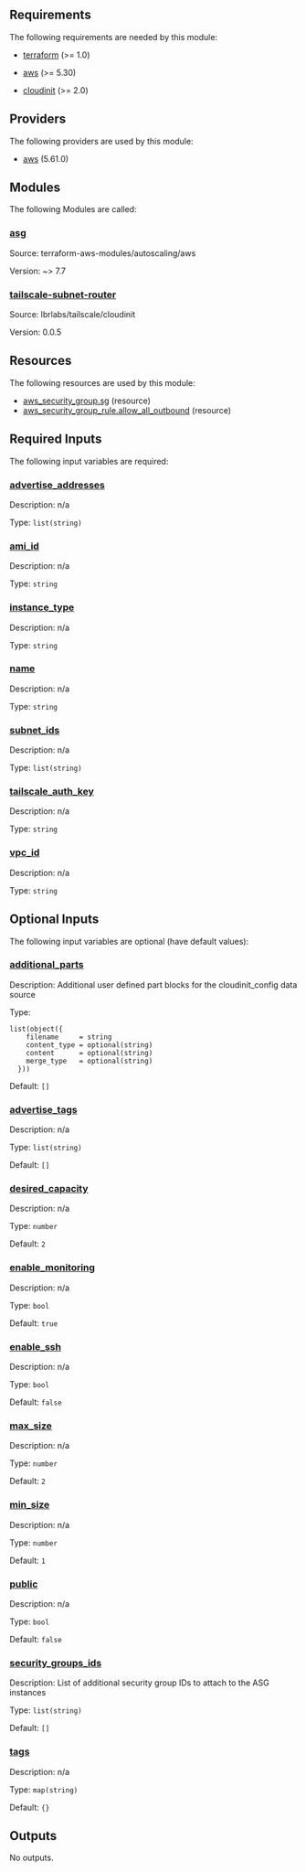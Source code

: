 <!-- BEGIN_TF_DOCS -->
## Requirements

The following requirements are needed by this module:

- <a name="requirement_terraform"></a> [terraform](#requirement\_terraform) (>= 1.0)

- <a name="requirement_aws"></a> [aws](#requirement\_aws) (>= 5.30)

- <a name="requirement_cloudinit"></a> [cloudinit](#requirement\_cloudinit) (>= 2.0)

## Providers

The following providers are used by this module:

- <a name="provider_aws"></a> [aws](#provider\_aws) (5.61.0)

## Modules

The following Modules are called:

### <a name="module_asg"></a> [asg](#module\_asg)

Source: terraform-aws-modules/autoscaling/aws

Version: ~> 7.7

### <a name="module_tailscale-subnet-router"></a> [tailscale-subnet-router](#module\_tailscale-subnet-router)

Source: lbrlabs/tailscale/cloudinit

Version: 0.0.5

## Resources

The following resources are used by this module:

- [aws_security_group.sg](https://registry.terraform.io/providers/hashicorp/aws/latest/docs/resources/security_group) (resource)
- [aws_security_group_rule.allow_all_outbound](https://registry.terraform.io/providers/hashicorp/aws/latest/docs/resources/security_group_rule) (resource)

## Required Inputs

The following input variables are required:

### <a name="input_advertise_addresses"></a> [advertise\_addresses](#input\_advertise\_addresses)

Description: n/a

Type: `list(string)`

### <a name="input_ami_id"></a> [ami\_id](#input\_ami\_id)

Description: n/a

Type: `string`

### <a name="input_instance_type"></a> [instance\_type](#input\_instance\_type)

Description: n/a

Type: `string`

### <a name="input_name"></a> [name](#input\_name)

Description: n/a

Type: `string`

### <a name="input_subnet_ids"></a> [subnet\_ids](#input\_subnet\_ids)

Description: n/a

Type: `list(string)`

### <a name="input_tailscale_auth_key"></a> [tailscale\_auth\_key](#input\_tailscale\_auth\_key)

Description: n/a

Type: `string`

### <a name="input_vpc_id"></a> [vpc\_id](#input\_vpc\_id)

Description: n/a

Type: `string`

## Optional Inputs

The following input variables are optional (have default values):

### <a name="input_additional_parts"></a> [additional\_parts](#input\_additional\_parts)

Description: Additional user defined part blocks for the cloudinit\_config data source

Type:

```hcl
list(object({
    filename     = string
    content_type = optional(string)
    content      = optional(string)
    merge_type   = optional(string)
  }))
```

Default: `[]`

### <a name="input_advertise_tags"></a> [advertise\_tags](#input\_advertise\_tags)

Description: n/a

Type: `list(string)`

Default: `[]`

### <a name="input_desired_capacity"></a> [desired\_capacity](#input\_desired\_capacity)

Description: n/a

Type: `number`

Default: `2`

### <a name="input_enable_monitoring"></a> [enable\_monitoring](#input\_enable\_monitoring)

Description: n/a

Type: `bool`

Default: `true`

### <a name="input_enable_ssh"></a> [enable\_ssh](#input\_enable\_ssh)

Description: n/a

Type: `bool`

Default: `false`

### <a name="input_max_size"></a> [max\_size](#input\_max\_size)

Description: n/a

Type: `number`

Default: `2`

### <a name="input_min_size"></a> [min\_size](#input\_min\_size)

Description: n/a

Type: `number`

Default: `1`

### <a name="input_public"></a> [public](#input\_public)

Description: n/a

Type: `bool`

Default: `false`

### <a name="input_security_groups_ids"></a> [security\_groups\_ids](#input\_security\_groups\_ids)

Description: List of additional security group IDs to attach to the ASG instances

Type: `list(string)`

Default: `[]`

### <a name="input_tags"></a> [tags](#input\_tags)

Description: n/a

Type: `map(string)`

Default: `{}`

## Outputs

No outputs.
<!-- END_TF_DOCS -->
